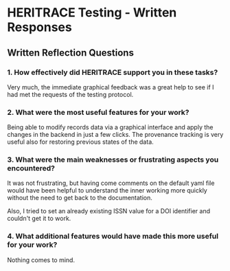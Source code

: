# HERITRACE Testing - Written Responses

## Written Reflection Questions

### 1. How effectively did HERITRACE support you in these tasks?

Very much, the immediate graphical feedback was a great help to see if I had met the requests of the testing protocol.


### 2. What were the most useful features for your work?

Being able to modify records data via a graphical interface and apply the changes in the backend in just a few clicks. The provenance tracking is very useful also for restoring previous states of the data. 


### 3. What were the main weaknesses or frustrating aspects you encountered?

It was not frustrating, but having come comments on the default yaml file would have been helpful to understand the inner working more quickly without the need to get back to the documentation.

Also, I tried to set an already existing ISSN value for a DOI identifier and couldn't get it to work.

### 4. What additional features would have made this more useful for your work?

Nothing comes to mind.
